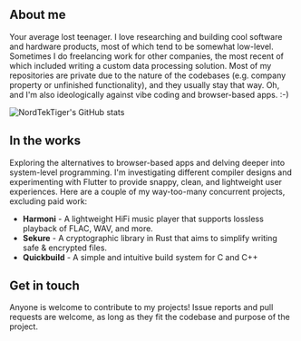 ## About me
Your average lost teenager. I love researching and building cool software and hardware products, most of which tend to be somewhat low-level. Sometimes I do freelancing work for other companies, the most recent of which included writing a custom data processing solution. Most of my repositories are private due to the nature of the codebases (e.g. company property or unfinished functionality), and they usually stay that way. Oh, and I'm also ideologically against vibe coding and browser-based apps. :-)

![NordTekTiger's GitHub stats](http://github-readme-stats-nine-sigma-84.vercel.app/api?username=nordtektiger&show_icons=true&theme=nord)

## In the works
Exploring the alternatives to browser-based apps and delving deeper into system-level programming. I'm investigating different compiler designs and experimenting with Flutter to provide snappy, clean, and lightweight user experiences. Here are a couple of my way-too-many concurrent projects, excluding paid work:
- **Harmoni** - A lightweight HiFi music player that supports lossless playback of FLAC, WAV, and more.
- **Sekure** - A cryptographic library in Rust that aims to simplify writing safe & encrypted files.
- **Quickbuild** - A simple and intuitive build system for C and C++

## Get in touch
Anyone is welcome to contribute to my projects! Issue reports and pull requests are welcome, as long as they fit the codebase and purpose of the project.
